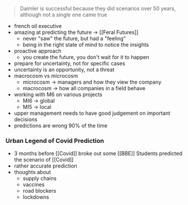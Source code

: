 > Daimler is successful because they did scenarios over 50 years, although not a single one came true

- french oil executive
- amazing at predicting the future -> [[Feral Futures]]
	- never "saw" the future, but had a "feeling"
	- being in the right state of mind to notice the insights
- proactive approach
	- you create the future, you don't wait for it to happen
- prepare for uncertainty, not for specific cases
- uncertainty is an opportunity, not a threat
- macrocosm vs microcosm
	- microcosm -> managers and how they view the company
	- macrocosm -> how all companies in a field behave
- working with M6 on various projects
	- MI6 -> global
	- MI5 -> local
- upper management needs to have good judgement on important decisions
- predictions are wrong 90% of the time

### Urban Legend of Covid Prediction
- 3 months before [[Covid]] broke out some [[BBE]] Students predicted the scenario of [[Covid]]
- rather accurate prediction
- thoughts about 
	- supply chains
	- vaccines
	- road blockers
	- lockdowns